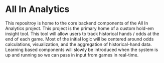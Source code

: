 # All In Analytics
This repositroy is home to the core backend components of the All In Analytics project. This project is the primary home of a custom hold-em insight tool. This tool will allow users to track historical hands / odds at the end of each game. Most of the initial logic will be centered around odds calculations, visualization, and the aggregation of historical-hand data. Learning based components will slowly be introduced when the system is up and running so we can pass in input from games in real-time. 
